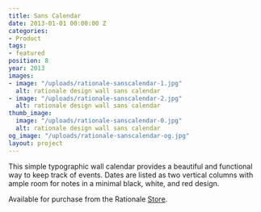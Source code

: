 ```yaml
---
title: Sans Calendar
date: 2013-01-01 00:00:00 Z
categories:
- Product
tags:
- featured
position: 8
year: 2013
images:
- image: "/uploads/rationale-sanscalendar-1.jpg"
  alt: rationale design wall sans calendar
- image: "/uploads/rationale-sanscalendar-2.jpg"
  alt: rationale design wall sans calendar
thumb_image:
  image: "/uploads/rationale-sanscalendar-0.jpg"
  alt: rationale design wall sans calendar
og_image: "/uploads/rationale-sanscalendar-og.jpg"
layout: project
---
```


This simple typographic wall calendar provides a beautiful and functional way to keep track of events. Dates are listed as two vertical columns with ample room for notes in a minimal black, white, and red design.

Available for purchase from the Rationale [Store](http://www.rationale-design.com/store/).
